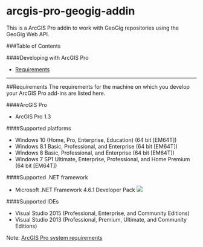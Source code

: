 # arcgis-pro-geogig-addin
This is a ArcGIS Pro addin to work with GeoGig repositories using the GeoGig Web API.


###Table of Contents

####Developing with ArcGIS Pro

* [Requirements](#requirements)


--------------------------

##Requirements
The requirements for the machine on which you develop your ArcGIS Pro add-ins are listed here.

####ArcGIS Pro

* ArcGIS Pro 1.3

####Supported platforms

* Windows 10 (Home, Pro, Enterprise, Education) (64 bit [EM64T])
* Windows 8.1 Basic, Professional, and Enterprise (64 bit [EM64T]) 
* Windows 8 Basic, Professional, and Enterprise (64 bit [EM64T]) 
* Windows 7 SP1 Ultimate, Enterprise, Professional, and Home Premium (64 bit [EM64T]) 

####Supported .NET framework

* Microsoft .NET Framework 4.6.1 Developer Pack ![](http://Esri.github.io/arcgis-pro-sdk/images/Common/NewIcon_Blue.png)

####Supported IDEs

* Visual Studio 2015 (Professional, Enterprise, and Community Editions)
* Visual Studio 2013 (Professional, Premium, Ultimate, and Community Editions)
 
Note: [ArcGIS Pro system requirements](http://pro.arcgis.com/en/pro-app/get-started/arcgis-pro-system-requirements.htm) 
